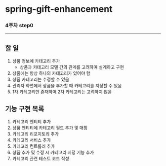 # spring-gift-enhancement

### 4주차 step0

---
## 할 일
1. 상품 정보에 카테고리 추가
    - 상품과 카테고리 모델 간의 관계를 고려하여 설계하고 구현
2. 상품에는 항상 하나의 카테고리가 있어야 함
3. 상품 카테고리는 수정할 수 있음
4. 관리자 화면에서 상품을 추가할 때 카테고리를 지정할 수 있음
5. 1차 카테고리만 존재하며 2차 카테고리는 고려하지 않음

## 기능 구현 목록
1. 카테고리 엔티티 추가
2. 상품 엔티티에 카테고리 필드 추가 및 매핑
3. 카테고리 리포지토리 추가
4. 카테고리 서비스 추가
5. 카테고리 컨트롤러 추가
6. 상품 추가 및 수정 시 카테고리 지정 기능 추가
7. 카테고리 관련 테스트 코드 작성